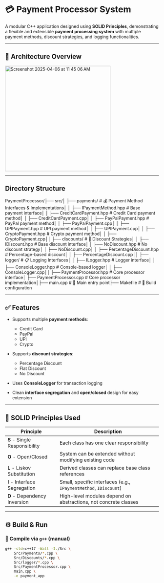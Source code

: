 # 💳 Payment Processor System

A modular C++ application designed using **SOLID Principles**, demonstrating a flexible and extensible **payment processing system** with multiple payment methods, discount strategies, and logging functionalities.

---

## 🧱 Architecture Overview

<img width="345" alt="Screenshot 2025-04-06 at 11 45 06 AM" src="https://github.com/user-attachments/assets/4b069a0d-5a71-429f-bd69-c8b749d0f0a9" />

---
## Directory Structure

PaymentProcessor/├── src/│ ├── payments/ # 💰 Payment Method Interfaces & Implementations│ │ ├── IPaymentMethod.hpp # Base payment interface│ │ ├── CreditCardPayment.hpp # Credit Card payment method│ │ ├── CreditCardPayment.cpp│ │ ├── PayPalPayment.hpp # PayPal payment method│ │ ├── PayPalPayment.cpp│ │ ├── UPIPayment.hpp # UPI payment method│ │ ├── UPIPayment.cpp│ │ ├── CryptoPayment.hpp # Crypto payment method│ │ ├── CryptoPayment.cpp││ ├── discounts/ # 🎁 Discount Strategies│ │ ├── IDiscount.hpp # Base discount interface│ │ ├── NoDiscount.hpp # No discount strategy│ │ ├── NoDiscount.cpp│ │ ├── PercentageDiscount.hpp # Percentage-based discount│ │ ├── PercentageDiscount.cpp││ ├── logger/ # 📋 Logging Interfaces│ │ ├── ILogger.hpp # Logger interface│ │ ├── ConsoleLogger.hpp # Console-based logger│ │ ├── ConsoleLogger.cpp││ ├── PaymentProcessor.hpp # Core processor interface│ ├── PaymentProcessor.cpp # Core processor implementation│├── main.cpp # 🚀 Main entry point├── Makefile # 🔧 Build configuration

---

## ✅ Features

- Supports multiple **payment methods**:
  - Credit Card
  - PayPal
  - UPI
  - Crypto

- Supports **discount strategies**:
  - Percentage Discount
  - Flat Discount
  - No Discount

- Uses **ConsoleLogger** for transaction logging

- Clean **interface segregation** and **open/closed** design for easy extension

---

## 🧠 SOLID Principles Used

| Principle | Description |
|----------|-------------|
| **S** - Single Responsibility | Each class has one clear responsibility |
| **O** - Open/Closed           | System can be extended without modifying existing code |
| **L** - Liskov Substitution  | Derived classes can replace base class references |
| **I** - Interface Segregation| Small, specific interfaces (e.g., `IPaymentMethod`, `IDiscount`) |
| **D** - Dependency Inversion | High-level modules depend on abstractions, not concrete classes |

---

## ⚙️ Build & Run

### 🔧 Compile via `g++` (manual)

```bash
g++ -std=c++17 -Wall -I./Src \
    Src/Payments/*.cpp \
    Src/Discounts/*.cpp \
    Src/logger/*.cpp \
    Src/PaymentProcessor.cpp \
    main.cpp \
    -o payment_app


